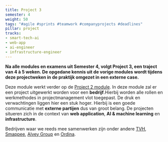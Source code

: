 ```yaml
---
title: Project 3
semester: 4
weight: 50
tags: "#agile #sprints #teamwork #companyprojects #deadlines"
pillar: project
tracks:
- smart-tech-ai
- web-app
- ai-engineer
- infrastructure-engineer
---
```


**Na alle modules en examens uit Semester 4, volgt Project&nbsp;3, een traject van 4 à 5 weken. De opgedane kennis uit de vorige modules wordt tijdens deze projectweken in de praktijk omgezet in een externe case.**

Deze module werkt verder op de <a href="/programma/project-2/">Project 2 module</a>. In deze module zal er een project uitgewerkt worden voor een **bedrijf**.Hierbij worden alle rollen en werkmethodes in projectmanagement vlot toegepast. De druk en verwachtingen liggen hier een stuk hoger. Hierbij is een goede communicatie met **externe partijen** dus van groot belang. De projecten situeren zich in de context van **web application**, **AI & machine learning** en **infrastructure**.

Bedrijven waar we reeds mee samenwerken zijn onder andere <a href="https://www.tvh.com/benl/nl" target="_blank" rel="noopener">TVH</a>, <a href="https://www.smappee.com/be_nl/home" target="_blank" rel="noopener">Smappee</a>, <a href="http://www.alvey.be" target="_blank" rel="noopener">Alvey Group</a> en <a href="https://www.ordina.be/" target="_blank" rel="noopener">Ordina</a>.
